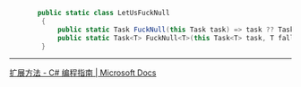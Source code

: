 ```C#
       public static class LetUsFuckNull
        {
            public static Task FuckNull(this Task task) => task ?? Task.CompletedTask;
            public static Task<T> FuckNull<T>(this Task<T> task, T fallback = default(T)) => task ?? Task.FromResult(fallback);
        }
```

--- 
[扩展方法 - C# 编程指南 | Microsoft Docs](https://docs.microsoft.com/zh-cn/dotnet/csharp/programming-guide/classes-and-structs/extension-methods)

